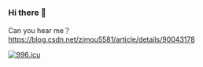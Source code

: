 ### Hi there 👋

Can you hear me？https://blog.csdn.net/zimou5581/article/details/90043178

<!--
**thinkmoon/thinkmoon** is a ✨ _special_ ✨ repository because its `README.md` (this file) appears on your GitHub profile.

Here are some ideas to get you started:

- 🔭 I’m currently working on ...
- 🌱 I’m currently learning ...
- 👯 I’m looking to collaborate on ...
- 🤔 I’m looking for help with ...
- 💬 Ask me about ...
- 📫 How to reach me: ...
- 😄 Pronouns: ...
- ⚡ Fun fact: ...
-->
<a href="https://996.icu"><img src="https://img.shields.io/badge/link-996.icu-red.svg" alt="996.icu" /></a>
